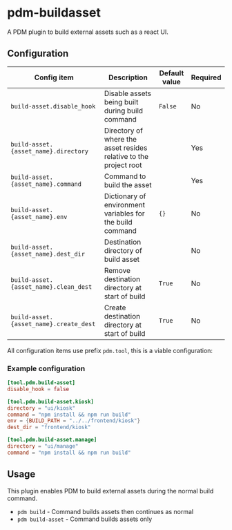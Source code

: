 # pdm-buildasset

A PDM plugin to build external assets such as a react UI.

## Configuration

| Config item                            | Description                                                                                        | Default value       | Required |
|----------------------------------------|----------------------------------------------------------------------------------------------------|---------------------|----------|
| `build-asset.disable_hook`             | Disable assets being built during build command                                                    | `False`             | No       |
| `build-asset.{asset_name}.directory`   | Directory of where the asset resides relative to the project root                                  |                     | Yes      |
| `build-asset.{asset_name}.command`     | Command to build the asset                                                                         |                     | Yes      |
| `build-asset.{asset_name}.env`         | Dictionary of environment variables for the build command                                          | `{}`                | No       |
| `build-asset.{asset_name}.dest_dir`    | Destination directory of build asset                                                               |                     | No       |
| `build-asset.{asset_name}.clean_dest`  | Remove destination directory at start of build                                                     | `True`              | No       |
| `build-asset.{asset_name}.create_dest` | Create destination directory at start of build                                                     | `True`              | No       |

All configuration items use prefix `pdm.tool`, this is a viable configuration:

### Example configuration
```toml
[tool.pdm.build-asset]
disable_hook = false

[tool.pdm.build-asset.kiosk]
directory = "ui/kiosk"
command = "npm install && npm run build"
env = {BUILD_PATH = "../../frontend/kiosk"}
dest_dir = "frontend/kiosk"

[tool.pdm.build-asset.manage]
directory = "ui/manage"
command = "npm install && npm run build"
```

## Usage

This plugin enables PDM to build external assets during the normal build command.

* `pdm build` - Command builds assets then continues as normal
* `pdm build-asset` - Command builds assets only
